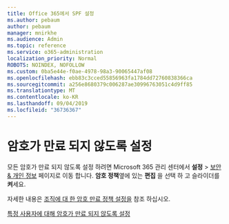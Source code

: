```yaml
---
title: Office 365에서 SPF 설정
ms.author: pebaum
author: pebaum
manager: mnirkhe
ms.audience: Admin
ms.topic: reference
ms.service: o365-administration
localization_priority: Normal
ROBOTS: NOINDEX, NOFOLLOW
ms.custom: 0ba5e44e-f0ae-4978-98a3-90065447af08
ms.openlocfilehash: ebb83c3cced55856963fa1784dd72760838366ca
ms.sourcegitcommit: a256e8680379c006287ae30996763051c4d9ff85
ms.translationtype: MT
ms.contentlocale: ko-KR
ms.lasthandoff: 09/04/2019
ms.locfileid: "36736367"
---
```

# <a name="set-passwords-to-never-expire"></a>암호가 만료 되지 않도록 설정 

모든 암호가 만료 되지 않도록 설정 하려면 Microsoft 365 관리 센터에서 **설정** > [보안 &amp; 개인 정보](https://portal.office.com/adminportal/home#/settings/security) 페이지로 이동 합니다. **암호 정책**옆에 있는 **편집** 을 선택 하 고 슬라이더를 **켜**세요.
  
자세한 내용은 [조직에 대 한 암호 만료 정책 설정을](https://docs.microsoft.com/office365/admin/manage/set-password-expiration-policy) 참조 하십시오.
  
[특정 사용자에 대해 암호가 만료 되지 않도록 설정](https://docs.microsoft.com/office365/admin/add-users/set-password-to-never-expire)
  
